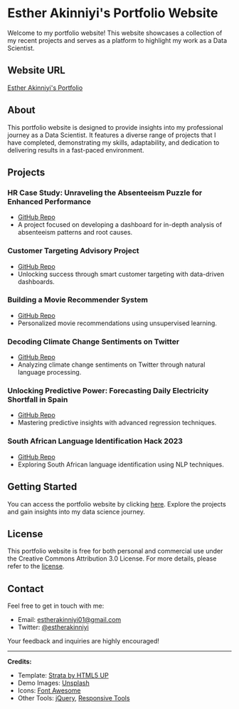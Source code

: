 # Esther Akinniyi's Portfolio Website

Welcome to my portfolio website! This website showcases a collection of my recent projects and serves as a platform to highlight my work as a Data Scientist.

## Website URL

[Esther Akinniyi's Portfolio](https://estherakinniyi.github.io)

## About

This portfolio website is designed to provide insights into my professional journey as a Data Scientist. It features a diverse range of projects that I have completed, demonstrating my skills, adaptability, and dedication to delivering results in a fast-paced environment.

## Projects

### HR Case Study: Unraveling the Absenteeism Puzzle for Enhanced Performance
- [GitHub Repo](https://github.com/estherakinniyi/HR-Absenteeism-Case-Study)
- A project focused on developing a dashboard for in-depth analysis of absenteeism patterns and root causes.

### Customer Targeting Advisory Project
- [GitHub Repo](https://github.com/estherakinniyi/KPMG-Virtual-Internship)
- Unlocking success through smart customer targeting with data-driven dashboards.

### Building a Movie Recommender System
- [GitHub Repo](https://github.com/estherakinniyi/movie-recommender-system)
- Personalized movie recommendations using unsupervised learning.

### Decoding Climate Change Sentiments on Twitter
- [GitHub Repo](https://github.com/estherakinniyi/Twitter-Sentiment-Classification-Case-Study)
- Analyzing climate change sentiments on Twitter through natural language processing.

### Unlocking Predictive Power: Forecasting Daily Electricity Shortfall in Spain
- [GitHub Repo](https://github.com/estherakinniyi/Spain-Electricity-Shortfall-Case-Study)
- Mastering predictive insights with advanced regression techniques.

### South African Language Identification Hack 2023
- [GitHub Repo](https://github.com/estherakinniyi/South-African-Language-Identification-Case-Study)
- Exploring South African language identification using NLP techniques.

## Getting Started

You can access the portfolio website by clicking [here](https://estherakinniyi.github.io). Explore the projects and gain insights into my data science journey.

## License

This portfolio website is free for both personal and commercial use under the Creative Commons Attribution 3.0 License. For more details, please refer to the [license](html5up.net/license).

## Contact

Feel free to get in touch with me:

- Email: [estherakinniyi01@gmail.com](mailto:estherakinniyi01@gmail.com)
- Twitter: [@estherakinniyi](https://twitter.com/YourTwitterHandle)

Your feedback and inquiries are highly encouraged!

---

**Credits:**

- Template: [Strata by HTML5 UP](https://html5up.net)
- Demo Images: [Unsplash](https://unsplash.com)
- Icons: [Font Awesome](https://fontawesome.io)
- Other Tools: [jQuery](https://jquery.com), [Responsive Tools](https://github.com/ajlkn/responsive-tools)
